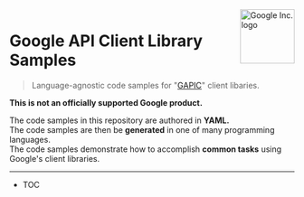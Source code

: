 <img src="https://avatars0.githubusercontent.com/u/1342004?v=3&s=96" alt="Google Inc. logo" title="Google" align="right" height="96" width="96"/>

# Google API Client Library Samples
> Language-agnostic code samples for "[GAPIC](https://github.com/googleapis/gapic-generator)" client libaries.

**This is not an officially supported Google product.**

The code samples in this repository are authored in **YAML.**  
The code samples are then be **generated** in one of many programming languages.  
The code samples demonstrate how to accomplish **common tasks** using Google's client libraries.

----

 - TOC
